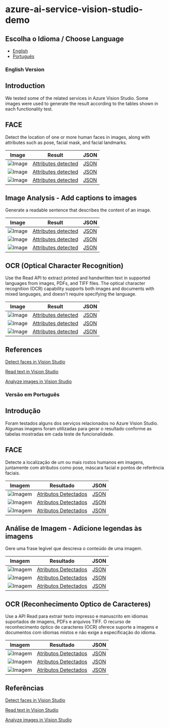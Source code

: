# azure-ai-service-vision-studio-demo

## Escolha o Idioma / Choose Language
- [English](#Introduction)
- [Português](#Introdução)

### English Version

## Introduction
We tested some of the related services in Azure Vision Studio. Some images were used to generate the result according to the tables shown in each functionality test.

## FACE

Detect the location of one or more human faces in images, along with attributes such as pose, facial mask, and facial landmarks.

| Image                                      | Result                                 | JSON                                    |
|---------------------------------------------|-----------------------------------------------|-----------------------------------------------|
| ![Image](Input/image1.jpg)         | [Attributes detected](Output/detectedAtributesImage1.txt)         | [JSON](Output/detectedAtributesImage1.json)         |
| ![Image](Input/image2.jpg)         | [Attributes detected](Output/detectedAtributesImage2.txt)         | [JSON](Output/detectedAtributesImage2.json)         |
| ![Image](Input/image3.jpg)         | [Attributes detected](Output/detectedAtributesImage3.txt)         | [JSON](Output/detectedAtributesImage3.json)         |

## Image Analysis - Add captions to images

Generate a readable sentence that describes the content of an image.

| Image                                      | Result                                  | JSON                                    |
|---------------------------------------------|-----------------------------------------------|-----------------------------------------------|
| ![Image](Input/image4.jpg)         | [Attributes detected](Output/detectedAtributesImage4.txt)         | [JSON](Output/detectedAtributesImage4.json)         |
| ![Image](Input/image5.jpeg)         | [Attributes detected](Output/detectedAtributesImage5.txt)         | [JSON](Output/detectedAtributesImage5.json)         |
| ![Image](Input/image6.jpeg)         | [Attributes detected](Output/detectedAtributesImage6.txt)         | [JSON](Output/detectedAtributesImage6.json)         |

## OCR (Optical Character Recognition)

Use the Read API to extract printed and handwritten text in supported languages from images, PDFs, and TIFF files. The optical character recognition (OCR) capability supports both images and documents with mixed languages, and doesn't require specifying the language.

| Image                                      | Result                                  | JSON                                    |
|---------------------------------------------|-----------------------------------------------|-----------------------------------------------|
| ![Image](Input/image7.jpg)         | [Attributes detected](Output/detectedAtributesImage7.txt)         | [JSON](Output/detectedAtributesImage7.json)         |
| ![Image](Input/image8.jpg)         | [Attributes detected](Output/detectedAtributesImage8.txt)         | [JSON](Output/detectedAtributesImage8.json)         |
| ![Image](Input/image9.jpg)         | [Attributes detected](Output/detectedAtributesImage9.txt)         | [JSON](Output/detectedAtributesImage9.json)         |

## References

[Detect faces in Vision Studio](https://microsoftlearning.github.io/mslearn-ai-fundamentals/Instructions/Labs/04-face.html)

[Read text in Vision Studio](https://microsoftlearning.github.io/mslearn-ai-fundamentals/Instructions/Labs/05-ocr.html)

[Analyze images in Vision Studio](https://microsoftlearning.github.io/mslearn-ai-fundamentals/Instructions/Labs/03-image-analysis.html)

### Versão em Português

## Introdução
Foram testados alguns dos serviços relacionados no Azure Vision Studio. Algumas imagens foram utilizadas para gerar o resultado conforme as tabelas mostradas em cada teste de funcionalidade.

## FACE

Detecte a localização de um ou mais rostos humanos em imagens, juntamente com atributos como pose, máscara facial e pontos de referência faciais.

| Imagem                                      | Resultado                                 | JSON                                    |
|---------------------------------------------|-----------------------------------------------|-----------------------------------------------|
| ![Imagem](Input/image1.jpg)         | [Atributos Detectados](Output/detectedAtributesImage1.txt)         | [JSON](Output/detectedAtributesImage1.json)         |
| ![Imagem](Input/image2.jpg)         | [Atributos Detectados](Output/detectedAtributesImage2.txt)         | [JSON](Output/detectedAtributesImage2.json)         |
| ![Imagem](Input/image3.jpg)         | [Atributos Detectados](Output/detectedAtributesImage3.txt)         | [JSON](Output/detectedAtributesImage3.json)         |

## Análise de Imagem - Adicione legendas às imagens

Gere uma frase legível que descreva o conteúdo de uma imagem.

| Imagem                                      | Resultado                                  | JSON                                    |
|---------------------------------------------|-----------------------------------------------|-----------------------------------------------|
| ![Imagem](Input/image4.jpg)         | [Atributos Detectados](Output/detectedAtributesImage4.txt)         | [JSON](Output/detectedAtributesImage4.json)         |
| ![Imagem](Input/image5.jpeg)         | [Atributos Detectados](Output/detectedAtributesImage5.txt)         | [JSON](Output/detectedAtributesImage5.json)         |
| ![Imagem](Input/image6.jpeg)         | [Atributos Detectados](Output/detectedAtributesImage6.txt)         | [JSON](Output/detectedAtributesImage6.json)         |

## OCR (Reconhecimento Optico de Caracteres)

Use a API Read para extrair texto impresso e manuscrito em idiomas suportados de imagens, PDFs e arquivos TIFF. O recurso de reconhecimento óptico de caracteres (OCR) oferece suporte a imagens e documentos com idiomas mistos e não exige a especificação do idioma.

| Imagem                                      | Resultado                                  | JSON                                    |
|---------------------------------------------|-----------------------------------------------|-----------------------------------------------|
| ![Imagem](Input/image7.jpg)         | [Atributos Detectados](Output/detectedAtributesImage7.txt)         | [JSON](Output/detectedAtributesImage7.json)         |
| ![Imagem](Input/image8.jpg)         | [Atributos Detectados](Output/detectedAtributesImage8.txt)         | [JSON](Output/detectedAtributesImage8.json)         |
| ![Imagem](Input/image9.jpg)         | [Atributos Detectados](Output/detectedAtributesImage9.txt)         | [JSON](Output/detectedAtributesImage9.json)         |

## Referências

[Detect faces in Vision Studio](https://microsoftlearning.github.io/mslearn-ai-fundamentals/Instructions/Labs/04-face.html)

[Read text in Vision Studio](https://microsoftlearning.github.io/mslearn-ai-fundamentals/Instructions/Labs/05-ocr.html)

[Analyze images in Vision Studio](https://microsoftlearning.github.io/mslearn-ai-fundamentals/Instructions/Labs/03-image-analysis.html)
